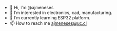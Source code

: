 - 👋 Hi, I’m @ajmeneses
- 👀 I’m interested in electronics, cad, manufacturing.
- 🌱 I’m currently learning ESP32 platform.
- 📫 How to reach me ajmeneses@uc.cl

<!---
ajmeneses/ajmeneses is a ✨ special ✨ repository because its `README.md` (this file) appears on your GitHub profile.
You can click the Preview link to take a look at your changes.
--->
